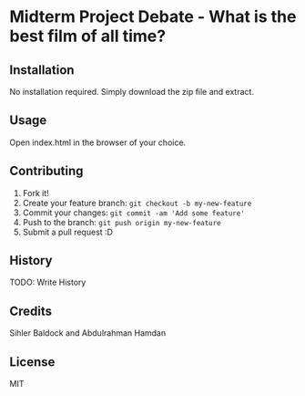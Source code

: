 # Midterm Project Debate - What is the best film of all time?

## Installation
No installation required. Simply download the zip file and extract.

## Usage
Open index.html in the browser of your choice.

## Contributing
1. Fork it!
2. Create your feature branch: `git checkout -b my-new-feature`
3. Commit your changes: `git commit -am 'Add some feature'`
4. Push to the branch: `git push origin my-new-feature`
5. Submit a pull request :D

## History
TODO: Write History

## Credits
Sihler Baldock and Abdulrahman Hamdan

## License
MIT